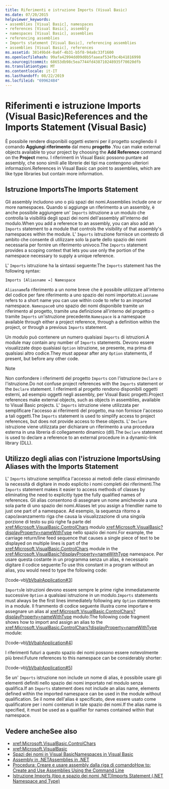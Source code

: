 ```yaml
---
title: Riferimenti e istruzione Imports (Visual Basic)
ms.date: 07/20/2015
helpviewer_keywords:
- assemblies [Visual Basic], namespaces
- references [Visual Basic], assembly
- namespaces [Visual Basic], assemblies
- referencing assemblies
- Imports statement [Visual Basic], referencing assemblies
- assemblies [Visual Basic], references
ms.assetid: 38149bd4-0a6f-4b31-b5f8-94a8c33f1600
ms.openlocfilehash: 99afa42994dd09d0b5faaeaf534fbc4b41816998
ms.sourcegitcommit: 68653db98c5ea7744fd438710248935f70020dfb
ms.translationtype: MT
ms.contentlocale: it-IT
ms.lasthandoff: 08/22/2019
ms.locfileid: "69962484"
---
```

# <a name="references-and-the-imports-statement-visual-basic"></a><span data-ttu-id="05b24-102">Riferimenti e istruzione Imports (Visual Basic)</span><span class="sxs-lookup"><span data-stu-id="05b24-102">References and the Imports Statement (Visual Basic)</span></span>
<span data-ttu-id="05b24-103">È possibile rendere disponibili oggetti esterni per il progetto scegliendo il comando **Aggiungi riferimento** dal menu **progetto** .</span><span class="sxs-lookup"><span data-stu-id="05b24-103">You can make external objects available to your project by choosing the **Add Reference** command on the **Project** menu.</span></span> <span data-ttu-id="05b24-104">I riferimenti in Visual Basic possono puntare ad assembly, che sono simili alle librerie dei tipi ma contengono ulteriori informazioni.</span><span class="sxs-lookup"><span data-stu-id="05b24-104">References in Visual Basic can point to assemblies, which are like type libraries but contain more information.</span></span>  
  
## <a name="the-imports-statement"></a><span data-ttu-id="05b24-105">Istruzione Imports</span><span class="sxs-lookup"><span data-stu-id="05b24-105">The Imports Statement</span></span>  
 <span data-ttu-id="05b24-106">Gli assembly includono uno o più spazi dei nomi.</span><span class="sxs-lookup"><span data-stu-id="05b24-106">Assemblies include one or more namespaces.</span></span> <span data-ttu-id="05b24-107">Quando si aggiunge un riferimento a un assembly, è anche possibile aggiungere un' `Imports` istruzione a un modulo che controlla la visibilità degli spazi dei nomi dell'assembly all'interno del modulo.</span><span class="sxs-lookup"><span data-stu-id="05b24-107">When you add a reference to an assembly, you can also add an `Imports` statement to a module that controls the visibility of that assembly's namespaces within the module.</span></span> <span data-ttu-id="05b24-108">L' `Imports` istruzione fornisce un contesto di ambito che consente di utilizzare solo la parte dello spazio dei nomi necessaria per fornire un riferimento univoco.</span><span class="sxs-lookup"><span data-stu-id="05b24-108">The `Imports` statement provides a scoping context that lets you use only the portion of the namespace necessary to supply a unique reference.</span></span>  
  
 <span data-ttu-id="05b24-109">L' `Imports` istruzione ha la sintassi seguente:</span><span class="sxs-lookup"><span data-stu-id="05b24-109">The `Imports` statement has the following syntax:</span></span>  
  
 `Imports [Aliasname =] Namespace`  
  
 <span data-ttu-id="05b24-110">`Aliasname`fa riferimento a un nome breve che è possibile utilizzare all'interno del codice per fare riferimento a uno spazio dei nomi importato.</span><span class="sxs-lookup"><span data-stu-id="05b24-110">`Aliasname` refers to a short name you can use within code to refer to an imported namespace.</span></span> <span data-ttu-id="05b24-111">`Namespace`è uno spazio dei nomi disponibile tramite un riferimento al progetto, tramite una definizione all'interno del progetto o tramite `Imports` un'istruzione precedente.</span><span class="sxs-lookup"><span data-stu-id="05b24-111">`Namespace` is a namespace available through either a project reference, through a definition within the project, or through a previous `Imports` statement.</span></span>  
  
 <span data-ttu-id="05b24-112">Un modulo può contenere un numero qualsiasi `Imports` di istruzioni.</span><span class="sxs-lookup"><span data-stu-id="05b24-112">A module may contain any number of `Imports` statements.</span></span> <span data-ttu-id="05b24-113">Devono essere visualizzate dopo qualsiasi `Option` istruzione, se presente, ma prima di qualsiasi altro codice.</span><span class="sxs-lookup"><span data-stu-id="05b24-113">They must appear after any `Option` statements, if present, but before any other code.</span></span>  
  
> [!NOTE]
> <span data-ttu-id="05b24-114">Non confondere i riferimenti del progetto `Imports` con l'istruzione `Declare` o l'istruzione.</span><span class="sxs-lookup"><span data-stu-id="05b24-114">Do not confuse project references with the `Imports` statement or the `Declare` statement.</span></span> <span data-ttu-id="05b24-115">I riferimenti al progetto rendono disponibili oggetti esterni, ad esempio oggetti negli assembly, per Visual Basic progetti.</span><span class="sxs-lookup"><span data-stu-id="05b24-115">Project references make external objects, such as objects in assemblies, available to Visual Basic projects.</span></span> <span data-ttu-id="05b24-116">L' `Imports` istruzione viene utilizzata per semplificare l'accesso ai riferimenti del progetto, ma non fornisce l'accesso a tali oggetti.</span><span class="sxs-lookup"><span data-stu-id="05b24-116">The `Imports` statement is used to simplify access to project references, but does not provide access to these objects.</span></span> <span data-ttu-id="05b24-117">L' `Declare` istruzione viene utilizzata per dichiarare un riferimento a una procedura esterna in una libreria di collegamento dinamico (dll).</span><span class="sxs-lookup"><span data-stu-id="05b24-117">The `Declare` statement is used to declare a reference to an external procedure in a dynamic-link library (DLL).</span></span>  
  
## <a name="using-aliases-with-the-imports-statement"></a><span data-ttu-id="05b24-118">Utilizzo degli alias con l'istruzione Imports</span><span class="sxs-lookup"><span data-stu-id="05b24-118">Using Aliases with the Imports Statement</span></span>  
 <span data-ttu-id="05b24-119">L' `Imports` istruzione semplifica l'accesso ai metodi delle classi eliminando la necessità di digitare in modo esplicito i nomi completi dei riferimenti.</span><span class="sxs-lookup"><span data-stu-id="05b24-119">The `Imports` statement makes it easier to access methods of classes by eliminating the need to explicitly type the fully qualified names of references.</span></span> <span data-ttu-id="05b24-120">Gli alias consentono di assegnare un nome amichevole a una sola parte di uno spazio dei nomi.</span><span class="sxs-lookup"><span data-stu-id="05b24-120">Aliases let you assign a friendlier name to just one part of a namespace.</span></span> <span data-ttu-id="05b24-121">Ad esempio, la sequenza ritorno a capo/avanzamento riga che causa la visualizzazione di una singola porzione di testo su più righe fa parte del <xref:Microsoft.VisualBasic.ControlChars> modulo <xref:Microsoft.VisualBasic?displayProperty=nameWithType> nello spazio dei nomi.</span><span class="sxs-lookup"><span data-stu-id="05b24-121">For example, the carriage return/line feed sequence that causes a single piece of text to be displayed on multiple lines is part of the <xref:Microsoft.VisualBasic.ControlChars> module in the <xref:Microsoft.VisualBasic?displayProperty=nameWithType> namespace.</span></span> <span data-ttu-id="05b24-122">Per usare questa costante in un programma senza un alias, è necessario digitare il codice seguente:</span><span class="sxs-lookup"><span data-stu-id="05b24-122">To use this constant in a program without an alias, you would need to type the following code:</span></span>  
  
 [!code-vb[VbVbalrApplication#3](~/samples/snippets/visualbasic/VS_Snippets_VBCSharp/VbVbalrApplication/VB/Class1.vb#3)]  
  
 <span data-ttu-id="05b24-123">`Imports`le istruzioni devono essere sempre le prime righe immediatamente successive `Option` a qualsiasi istruzione in un modulo.</span><span class="sxs-lookup"><span data-stu-id="05b24-123">`Imports` statements must always be the first lines immediately following any `Option` statements in a module.</span></span> <span data-ttu-id="05b24-124">Il frammento di codice seguente illustra come importare e assegnare un alias al <xref:Microsoft.VisualBasic.ControlChars?displayProperty=nameWithType> modulo:</span><span class="sxs-lookup"><span data-stu-id="05b24-124">The following code fragment shows how to import and assign an alias to the <xref:Microsoft.VisualBasic.ControlChars?displayProperty=nameWithType> module:</span></span>  
  
 [!code-vb[VbVbalrApplication#4](~/samples/snippets/visualbasic/VS_Snippets_VBCSharp/VbVbalrApplication/VB/Class1.vb#4)]  
  
 <span data-ttu-id="05b24-125">I riferimenti futuri a questo spazio dei nomi possono essere notevolmente più brevi:</span><span class="sxs-lookup"><span data-stu-id="05b24-125">Future references to this namespace can be considerably shorter:</span></span>  
  
 [!code-vb[VbVbalrApplication#5](~/samples/snippets/visualbasic/VS_Snippets_VBCSharp/VbVbalrApplication/VB/Class1.vb#5)]  
  
 <span data-ttu-id="05b24-126">Se un' `Imports` istruzione non include un nome di alias, è possibile usare gli elementi definiti nello spazio dei nomi importato nel modulo senza qualifica.</span><span class="sxs-lookup"><span data-stu-id="05b24-126">If an `Imports` statement does not include an alias name, elements defined within the imported namespace can be used in the module without qualification.</span></span> <span data-ttu-id="05b24-127">Se il nome dell'alias è specificato, deve essere usato come qualificatore per i nomi contenuti in tale spazio dei nomi.</span><span class="sxs-lookup"><span data-stu-id="05b24-127">If the alias name is specified, it must be used as a qualifier for names contained within that namespace.</span></span>  
  
## <a name="see-also"></a><span data-ttu-id="05b24-128">Vedere anche</span><span class="sxs-lookup"><span data-stu-id="05b24-128">See also</span></span>

- <xref:Microsoft.VisualBasic.ControlChars>
- <xref:Microsoft.VisualBasic>
- [<span data-ttu-id="05b24-129">Spazi dei nomi in Visual Basic</span><span class="sxs-lookup"><span data-stu-id="05b24-129">Namespaces in Visual Basic</span></span>](../../../visual-basic/programming-guide/program-structure/namespaces.md)
- [<span data-ttu-id="05b24-130">Assembly in .NET</span><span class="sxs-lookup"><span data-stu-id="05b24-130">Assemblies in .NET</span></span>](../../../standard/assembly/index.md)
- [<span data-ttu-id="05b24-131">Procedura: Creare e usare assembly dalla riga di comando</span><span class="sxs-lookup"><span data-stu-id="05b24-131">How to: Create and Use Assemblies Using the Command Line</span></span>](../../../visual-basic/programming-guide/concepts/assemblies-gac/how-to-create-and-use-assemblies-using-the-command-line.md)
- [<span data-ttu-id="05b24-132">Istruzione Imports (tipo e spazio dei nomi .NET)</span><span class="sxs-lookup"><span data-stu-id="05b24-132">Imports Statement (.NET Namespace and Type)</span></span>](../../../visual-basic/language-reference/statements/imports-statement-net-namespace-and-type.md)
